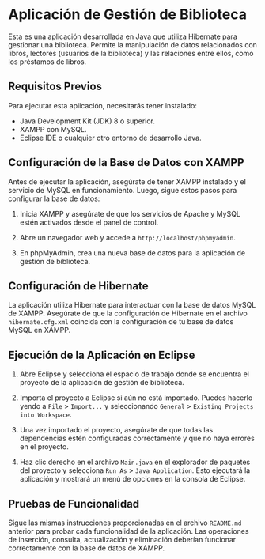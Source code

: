 # Aplicación de Gestión de Biblioteca

Esta es una aplicación desarrollada en Java que utiliza Hibernate para gestionar una biblioteca. Permite la manipulación de datos relacionados con libros, lectores (usuarios de la biblioteca) y las relaciones entre ellos, como los préstamos de libros.

## Requisitos Previos

Para ejecutar esta aplicación, necesitarás tener instalado:

- Java Development Kit (JDK) 8 o superior.
- XAMPP con MySQL.
- Eclipse IDE o cualquier otro entorno de desarrollo Java.

## Configuración de la Base de Datos con XAMPP

Antes de ejecutar la aplicación, asegúrate de tener XAMPP instalado y el servicio de MySQL en funcionamiento. Luego, sigue estos pasos para configurar la base de datos:

1. Inicia XAMPP y asegúrate de que los servicios de Apache y MySQL estén activados desde el panel de control.

2. Abre un navegador web y accede a `http://localhost/phpmyadmin`.

3. En phpMyAdmin, crea una nueva base de datos para la aplicación de gestión de biblioteca.

## Configuración de Hibernate

La aplicación utiliza Hibernate para interactuar con la base de datos MySQL de XAMPP. Asegúrate de que la configuración de Hibernate en el archivo `hibernate.cfg.xml` coincida con la configuración de tu base de datos MySQL en XAMPP.

## Ejecución de la Aplicación en Eclipse

1. Abre Eclipse y selecciona el espacio de trabajo donde se encuentra el proyecto de la aplicación de gestión de biblioteca.

2. Importa el proyecto a Eclipse si aún no está importado. Puedes hacerlo yendo a `File` > `Import...` y seleccionando `General` > `Existing Projects into Workspace`.

3. Una vez importado el proyecto, asegúrate de que todas las dependencias estén configuradas correctamente y que no haya errores en el proyecto.

4. Haz clic derecho en el archivo `Main.java` en el explorador de paquetes del proyecto y selecciona `Run As` > `Java Application`. Esto ejecutará la aplicación y mostrará un menú de opciones en la consola de Eclipse.

## Pruebas de Funcionalidad

Sigue las mismas instrucciones proporcionadas en el archivo `README.md` anterior para probar cada funcionalidad de la aplicación. Las operaciones de inserción, consulta, actualización y eliminación deberían funcionar correctamente con la base de datos de XAMPP.